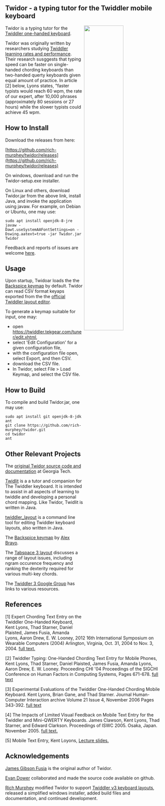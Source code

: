 ## Twidor - a typing tutor for the Twiddler mobile keyboard
<img src="https://raw.githubusercontent.com/rich-murphey/twidor/master/web.assets/Twidor_screenshot.png"
width="50%" align="right">
Twidor is a typing tutor for the [Twiddler one-handed keyboard](https://twiddler.tekgear.com/).

Twidor was originally written by researchers studying
[Twiddler learning rates and performance](http://citeseerx.ist.psu.edu/viewdoc/download?doi=10.1.1.4.3606&rep=rep1&type=pdf). Their research susggests that typing speed can be faster on single-handed chording keyboards than two-handed querty keyboards given equal amount of practice.  In article [2] below, Lyons states, "faster typists would reach
60 wpm, the rate of our expert, after 10,000 phrases
(approximately 80 sessions or 27 hours) while the slower typists
could achieve 45 wpm.

## How to Install

Download the releases from here:

[https://github.com/rich-murphey/twidor/releases](https://github.com/rich-murphey/twidor/releases)

On windows, download and run the Twidor-setup.exe installer.

On Linux and others, download Twidor.jar from the above link,
install Java, and invoke the application using javaw. For
example, on Debian or Ubuntu, one may use:

    sudo apt install openjdk-8-jre
    javaw -Dawt.useSystemAAFontSettings=on -Dswing.aatext=true -jar Twidor.jar Twidor

Feedback and reports of issues are
welcome [here](https://github.com/rich-murphey/twidor/issues).

## Usage

Upon startup, Twidoar loads the the
[Backspice keymap](https://raw.githubusercontent.com/AlexBravo/Twiddler/master/Backspice2%20cheat%20sheet.txt) by
default.  Twidor can read CSV format keyaps exported from the 
the [official Twiddler layout editor](https://twiddler.tekgear.com/tuner/edit.xhtml).

To generate a keymap suitable for input, one may:

* open https://twiddler.tekgear.com/tuner/edit.xhtml,
* select 'Edit Configuration' for a given configuration file,
* with the configuration file open, select Export, and then CSV.
* download the CSV file.
* In Twidor, select File > Load Keymap, and select the CSV file.

## How to Build

To compile and build Twidor.jar, one may use:

    sudo apt install git openjdk-8-jdk ant
    git clone https://github.com/rich-murphey/twidor.git
    cd twidor
    ant

## Other Relevant Projects

The [original Twidor source code and documentation](http://wearables.cc.gatech.edu/projects/twidor/) at Georgia Tech.

[Twidlit](https://github.com/pushkarkp/twidlit) is a a tutor and companion for The Twiddler keyboard. It
is intended to assist in all aspects of learning to twiddle and
developing a personal chord mapping. Like Twidor, Twidlit is
written in Java.

[twiddler_layout](https://github.com/ben-horner/twiddler_layout) is a command line tool for editing Twiddler keyboard layouts, also written in Java.

The [Backspice keymap](https://github.com/AlexBravo/Twiddler) by [Alex Bravo](https://plus.google.com/+AlexBravo).

The [Tabspace 3 layout](http://ivanwfr.github.io/Twiddler3-Layout/) discusses a range of layout issues, including ngram occurence frequency and ranking the dexterity required for various multi-key chords.

The [Twiddler 3 Google Group](https://groups.google.com/forum/?hl=en#!forum/twiddler-3) has links to various resources.

## References

[1] Expert Chording Text Entry on the Twiddler One-Handed Keyboard,
Kent Lyons, Thad Starner, Daniel Plaisted,
James Fusia, Amanda Lyons, Aaron Drew, E. W. Looney, 
2012 16th International Symposium on Wearable Computers (2004)
Arlington, Virginia, Oct. 31, 2004 to Nov. 3, 2004.
[full text.](https://www.researchgate.net/publication/27521297_Twiddler_Typing_One-Handed_Chording_Text_Entry_for_Mobile_Phones)

[2] Twiddler Typing: One-Handed Chording Text Entry for Mobile
Phones, Kent Lyons, Thad Starner, Daniel Plaisted, James Fusia,
Amanda Lyons, Aaron Drew, E. W. Looney. Proceeding CHI '04
Proceedings of the SIGCHI Conference on Human Factors in
Computing Systems, Pages
671-678. [full text](http://citeseerx.ist.psu.edu/viewdoc/download?doi=10.1.1.4.3606&rep=rep1&type=pdf)

[3] Experimental Evaluations of the Twiddler One-Handed Chording
Mobile Keyboard. Kent Lyons, Brian Gane, and Thad
Starner. Journal Human-Computer Interaction archive Volume 21
Issue 4, November 2006 Pages
343-392. [full text](https://pdfs.semanticscholar.org/70c3/995e2487921b8a08bec07977f8cc161655fa.pdf)

[4] The Impacts of Limited Visual Feedback on Mobile Text Entry for
the Twiddler and Mini-QWERTY Keyboards. James Clawson, Kent
Lyons, Thad Starner, and Edward Clarkson. Proceedings of
ISWC 2005. Osaka, Japan. November 2005.
[full text.](https://pdfs.semanticscholar.org/70c3/995e2487921b8a08bec07977f8cc161655fa.pdf)

[5] Mobile Text Entry, Kent Loyons, [Lecture slides.](https://wiki.cc.gatech.edu/ccg/_media/classes/7470/7470-f06/mobile-text-entry.pdf?id=classes%3A7470%3A7470-f06%3Apowerpoint_slides&cache=cache)

## Acknowledgements

[James Gibson Fusia](http://wearables.cc.gatech.edu/people/james/)
is the original author of Twidor.

[Evan Dower](https://github.com/evantd) collaborated and made
the source code available on github.

[Rich Murphey](https://github.com/rich-murphey) modified Twidor
to support [Twiddler v3 keyboard layouts](https://twiddler.tekgear.com/tuner/edit.xhtml),
released a simplified windows installer, added build files
and documentation, and continued development.
